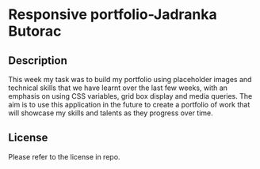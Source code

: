 # Responsive portfolio-Jadranka Butorac

## Description

This week my task was to build my portfolio using placeholder images and technical skills that we have learnt over the last few weeks, with an emphasis on using CSS variables, grid box display and media queries. The aim is to use this application in the future to create a portfolio of work that will showcase my skills and talents as they progress over time.

## License

Please refer to the license in repo.
